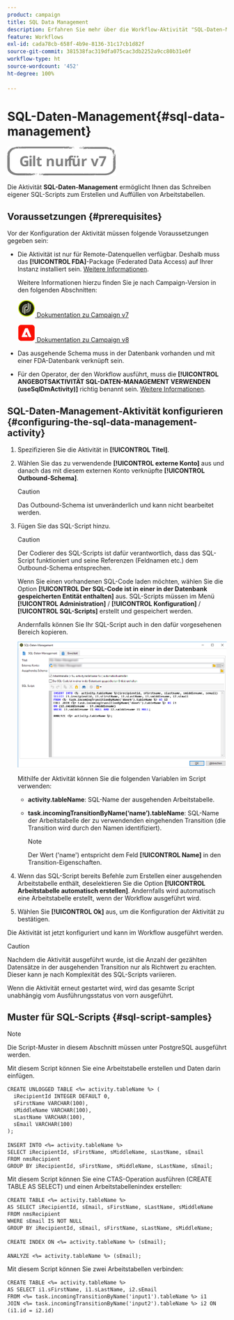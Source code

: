 ```yaml
---
product: campaign
title: SQL Data Management
description: Erfahren Sie mehr über die Workflow-Aktivität "SQL-Daten-Management".
feature: Workflows
exl-id: cada78cb-658f-4b9e-8136-31c17cb1d82f
source-git-commit: 381538fac319dfa075cac3db2252a9cc80b31e0f
workflow-type: ht
source-wordcount: '452'
ht-degree: 100%

---
```


# SQL-Daten-Management{#sql-data-management}

![](../../assets/v7-only.svg)

Die Aktivität **SQL-Daten-Management** ermöglicht Ihnen das Schreiben eigener SQL-Scripts zum Erstellen und Auffüllen von Arbeitstabellen.

## Voraussetzungen {#prerequisites}

Vor der Konfiguration der Aktivität müssen folgende Voraussetzungen gegeben sein:

* Die Aktivität ist nur für Remote-Datenquellen verfügbar. Deshalb muss das **[!UICONTROL FDA]**-Package (Federated Data Access) auf Ihrer Instanz installiert sein. [Weitere Informationen](../../installation/using/about-fda.md).

   Weitere Informationen hierzu finden Sie je nach Campaign-Version in den folgenden Abschnitten:

   ![](assets/do-not-localize/v7.jpeg)[  Dokumentation zu Campaign v7](../../installation/using/about-fda.md)

   ![](assets/do-not-localize/v8.png)[  Dokumentation zu Campaign v8](https://experienceleague.adobe.com/docs/campaign/campaign-v8/connect/fda.html?lang=de)

* Das ausgehende Schema muss in der Datenbank vorhanden und mit einer FDA-Datenbank verknüpft sein.
* Für den Operator, der den Workflow ausführt, muss die **[!UICONTROL ANGEBOTSAKTIVITÄT SQL-DATEN-MANAGEMENT VERWENDEN (useSqlDmActivity)]** richtig benannt sein. [Weitere Informationen](../../platform/using/access-management-named-rights.md).

## SQL-Daten-Management-Aktivität konfigurieren {#configuring-the-sql-data-management-activity}

1. Spezifizieren Sie die Aktivität in **[!UICONTROL Titel]**.
1. Wählen Sie das zu verwendende **[!UICONTROL externe Konto]** aus und danach das mit diesem externen Konto verknüpfte **[!UICONTROL Outbound-Schema]**.

   >[!CAUTION]
   >
   >Das Outbound-Schema ist unveränderlich und kann nicht bearbeitet werden.

1. Fügen Sie das SQL-Script hinzu.

   >[!CAUTION]
   >
   >Der Codierer des SQL-Scripts ist dafür verantwortlich, dass das SQL-Script funktioniert und seine Referenzen (Feldnamen etc.) dem Outbound-Schema entsprechen.

   Wenn Sie einen vorhandenen SQL-Code laden möchten, wählen Sie die Option **[!UICONTROL Der SQL-Code ist in einer in der Datenbank gespeicherten Entität enthalten]** aus. SQL-Scripts müssen im Menü **[!UICONTROL Administration]** / **[!UICONTROL Konfiguration]** / **[!UICONTROL SQL-Scripts]** erstellt und gespeichert werden.

   Andernfalls können Sie Ihr SQL-Script auch in den dafür vorgesehenen Bereich kopieren.

   ![](assets/sql_datamanagement.png)

   Mithilfe der Aktivität können Sie die folgenden Variablen im Script verwenden:

   * **activity.tableName**: SQL-Name der ausgehenden Arbeitstabelle.
   * **task.incomingTransitionByName(‘name’).tableName**: SQL-Name der Arbeitstabelle der zu verwendenden eingehenden Transition (die Transition wird durch den Namen identifiziert).

      >[!NOTE]
      >
      >Der Wert (&#39;name&#39;) entspricht dem Feld **[!UICONTROL Name]** in den Transition-Eigenschaften.

1. Wenn das SQL-Script bereits Befehle zum Erstellen einer ausgehenden Arbeitstabelle enthält, deselektieren Sie die Option **[!UICONTROL Arbeitstabelle automatisch erstellen]**. Andernfalls wird automatisch eine Arbeitstabelle erstellt, wenn der Workflow ausgeführt wird.
1. Wählen Sie **[!UICONTROL Ok]** aus, um die Konfiguration der Aktivität zu bestätigen.

Die Aktivität ist jetzt konfiguriert und kann im Workflow ausgeführt werden.

>[!CAUTION]
>
>Nachdem die Aktivität ausgeführt wurde, ist die Anzahl der gezählten Datensätze in der ausgehenden Transition nur als Richtwert zu erachten. Dieser kann je nach Komplexität des SQL-Scripts variieren.
>  
>Wenn die Aktivität erneut gestartet wird, wird das gesamte Script unabhängig vom Ausführungsstatus von vorn ausgeführt.

## Muster für SQL-Scripts {#sql-script-samples}

>[!NOTE]
>
>Die Script-Muster in diesem Abschnitt müssen unter PostgreSQL ausgeführt werden.

Mit diesem Script können Sie eine Arbeitstabelle erstellen und Daten darin einfügen.

```
CREATE UNLOGGED TABLE <%= activity.tableName %> (
  iRecipientId INTEGER DEFAULT 0,
  sFirstName VARCHAR(100),
  sMiddleName VARCHAR(100),
  sLastName VARCHAR(100),
  sEmail VARCHAR(100)
);

INSERT INTO <%= activity.tableName %>
SELECT iRecipientId, sFirstName, sMiddleName, sLastName, sEmail
FROM nmsRecipient
GROUP BY iRecipientId, sFirstName, sMiddleName, sLastName, sEmail;
```

Mit diesem Script können Sie eine CTAS-Operation ausführen (CREATE TABLE AS SELECT) und einen Arbeitstabellenindex erstellen:

```
CREATE TABLE <%= activity.tableName %>
AS SELECT iRecipientId, sEmail, sFirstName, sLastName, sMiddleName
FROM nmsRecipient
WHERE sEmail IS NOT NULL
GROUP BY iRecipientId, sEmail, sFirstName, sLastName, sMiddleName;

CREATE INDEX ON <%= activity.tableName %> (sEmail);

ANALYZE <%= activity.tableName %> (sEmail);
```

Mit diesem Script können Sie zwei Arbeitstabellen verbinden:

```
CREATE TABLE <%= activity.tableName %>
AS SELECT i1.sFirstName, i1.sLastName, i2.sEmail
FROM <%= task.incomingTransitionByName('input1').tableName %> i1
JOIN <%= task.incomingTransitionByName('input2').tableName %> i2 ON (i1.id = i2.id)
```

